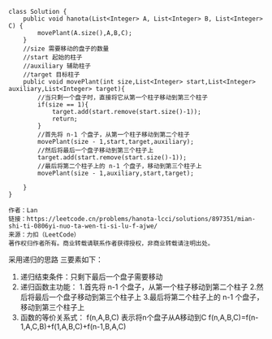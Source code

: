 ```
class Solution {
    public void hanota(List<Integer> A, List<Integer> B, List<Integer> C) {
        movePlant(A.size(),A,B,C);
    }
    //size 需要移动的盘子的数量
    //start 起始的柱子
    //auxiliary 辅助柱子
    //target 目标柱子
    public void movePlant(int size,List<Integer> start,List<Integer> auxiliary,List<Integer> target){
        //当只剩一个盘子时，直接将它从第一个柱子移动到第三个柱子
        if(size == 1){
            target.add(start.remove(start.size()-1));
            return;
        }
        //首先将 n-1 个盘子，从第一个柱子移动到第二个柱子
        movePlant(size - 1,start,target,auxiliary);
        //然后将最后一个盘子移动到第三个柱子上
        target.add(start.remove(start.size()-1));
        //最后将第二个柱子上的 n-1 个盘子，移动到第三个柱子上
        movePlant(size - 1,auxiliary,start,target);
       
    }
}

作者：Lan
链接：https://leetcode.cn/problems/hanota-lcci/solutions/897351/mian-shi-ti-0806yi-nuo-ta-wen-ti-si-lu-f-ajwe/
来源：力扣（LeetCode）
著作权归作者所有。商业转载请联系作者获得授权，非商业转载请注明出处。
```
采用递归的思路 三要素如下：
1. 递归结束条件：只剩下最后一个盘子需要移动 
2. 递归函数主功能： 1.首先将 n-1 个盘子，从第一个柱子移动到第二个柱子 2.然后将最后一个盘子移动到第三个柱子上 3.最后将第二个柱子上的 n-1 个盘子，移动到第三个柱子上 
3. 函数的等价关系式： f(n,A,B,C) 表示将n个盘子从A移动到C f(n,A,B,C)=f(n-1,A,C,B)+f(1,A,B,C)+f(n-1,B,A,C)